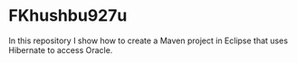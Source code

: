 # FKhushbu927u
In this repository I show how to create a Maven project in Eclipse that uses Hibernate to access Oracle.
